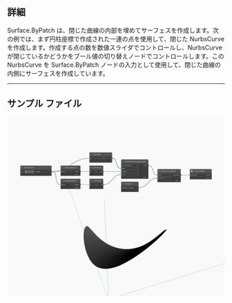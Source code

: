 ## 詳細
Surface.ByPatch は、閉じた曲線の内部を埋めてサーフェスを作成します。次の例では、まず円柱座標で作成された一連の点を使用して、閉じた NurbsCurve を作成します。作成する点の数を数値スライダでコントロールし、NurbsCurve が閉じているかどうかをブール値の切り替えノードでコントロールします。この NurbsCurve を Surface.ByPatch ノードの入力として使用して、閉じた曲線の内側にサーフェスを作成しています。
___
## サンプル ファイル

![ByPatch](./Autodesk.DesignScript.Geometry.Surface.ByPatch_img.jpg)

